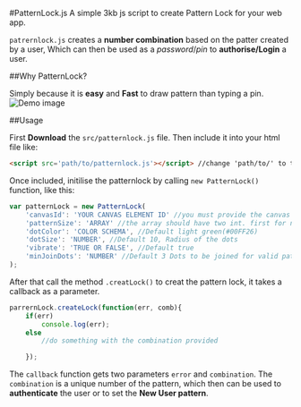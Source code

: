 #PatternLock.js
A simple 3kb js script to create Pattern Lock for your web app.

`patrernlock.js` creates a **number combination** based on the patter created by a user, Which can then be used as a _password_/_pin_ to **authorise/Login** a user.

##Why PatternLock?

Simply because it is **easy** and **Fast** to draw pattern than typing a pin.
![Demo image](demo/demo.gif)

##Usage

First **Download** the `src/patternlock.js` file.
Then include it into your html file like:

```html
<script src='path/to/patternlock.js'></script> //change 'path/to/' to the real folder.
```

Once included, initilise the patternlock by calling `new PatternLock()` function, like this:

```javascript
var patternLock = new PatternLock(
	'canvasId': 'YOUR CANVAS ELEMENT ID' //you must provide the canvas id
	'patternSize': 'ARRAY' //the array should have two int. first for no. of rows and second no. of columns e.g, [3,3] (default) [3 rows, 3 columns]
	'dotColor': 'COLOR SCHEMA', //Default light green(#00FF26)
	'dotSize': 'NUMBER', //Default 10, Radius of the dots
	'vibrate': 'TRUE OR FALSE', //Default true
	'minJoinDots': 'NUMBER' //Default 3 Dots to be joined for valid pattern
);
```

After that call the method `.creatLock()` to creat the pattern lock, it takes a callback as a parameter.

```javascript
parrernLock.createLock(function(err, comb){
	if(err)
		console.log(err);
	else
		//do something with the combination provided

	});
```

The `callback` function gets two parameters `error` and `combination`. The `combination` is a unique number of the pattern, which then can be used to **authenticate** the user or to set the **New User pattern**.
